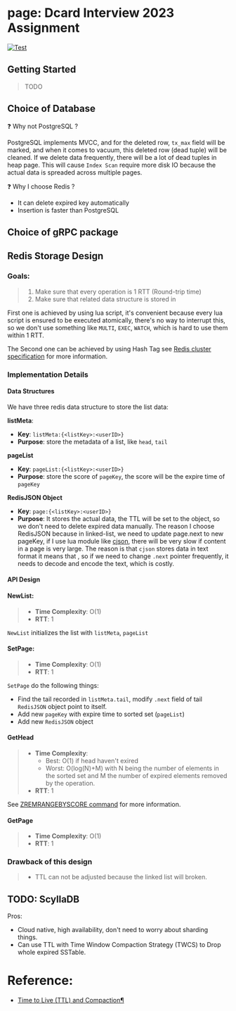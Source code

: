 # page: Dcard Interview 2023 Assignment

[![Test](https://github.com/unknowntpo/page/actions/workflows/main.yml/badge.svg?event=push)](https://github.com/unknowntpo/page/actions/workflows/main.yml)

## Getting Started

> TODO

## Choice of Database

:question: Why not PostgreSQL ?

PostgreSQL implements MVCC, and for the deleted row, `tx_max` field will be marked, and when it comes to vacuum, this deleted row (dead tuple) will be cleaned. If we delete data frequently, there will be a lot of dead tuples in heap page.
This will cause `Index Scan` require more disk IO because the actual data is spreaded across multiple pages.

:question: Why I choose Redis ?

- It can delete expired key automatically
- Insertion is faster than PostgreSQL

## Choice of gRPC package

## Redis Storage Design

### Goals:
> 1. Make sure that every operation is 1 RTT (Round-trip time)
> 2. Make sure that related data structure is stored in

First one is achieved by using lua script, it's convenient because every lua script is ensured to be executed atomically, there's no way to interrupt this, so we don't use something like `MULTI`, `EXEC`, `WATCH`, which is hard to use them within 1 RTT.

The Second one can be achieved by using Hash Tag 
see [Redis cluster specification](https://redis.io/docs/reference/cluster-spec/) for more information.

### Implementation Details
#### Data Structures

We have three redis data structure to store the list data:

**listMeta**:
- **Key**: `listMeta:{<listKey>:<userID>}`
- **Purpose**: store the metadata of a list, like `head`, `tail`

**pageList**
  - **Key**: `pageList:{<listKey>:<userID>}`
  - **Purpose**: store the score of `pageKey`, the score will be the expire time of `pageKey`

**RedisJSON Object**
  - **Key**: `page:{<listKey>:<userID>}`
  - **Purpose**: It stores the actual data, the TTL will be set to the object, so we don't need to delete expired data manually. 
The reason I choose RedisJSON because in linked-list, we need to update page.next to new pageKey,
if I use lua module like [cjson](https://github.com/mpx/lua-cjson), there will be very slow if content in a page is very large.
The reason is that `cjson` stores data in text format it means that , so if we need to change `.next` pointer frequently, it needs to decode and encode the text, which is costly.

#### API Design

#### NewList:

> - **Time Complexity**: O(1)
> - **RTT**: 1


`NewList` initializes the list with `listMeta`, `pageList`

#### SetPage:

> - **Time Complexity**: O(1)
> - **RTT**: 1

`SetPage` do the following things:
- Find the tail recorded in `listMeta.tail`, modify `.next` field of tail `RedisJSON` object point to itself.
- Add new `pageKey` with expire time to sorted set (`pageList`)
- Add new `RedisJSON` object

#### GetHead

> - **Time Complexity**:
>   - Best: O(1) if head haven't exired
>   - Worst: O(log(N)+M) with N being the number of elements in the sorted set and M the number of expired elements removed by the operation.
> - **RTT**: 1


  See [ZREMRANGEBYSCORE command](https://redis.io/commands/zremrangebyscore/) for more information.

#### GetPage

> - **Time Complexity**: O(1)
> - **RTT**: 1

### Drawback of this design
> - TTL can not be adjusted because the linked list will broken.

## TODO: ScyllaDB

Pros:
- Cloud native, high availability, don't need to worry about sharding things.
- Can use TTL with Time Window Compaction Strategy (TWCS) to Drop whole expired SSTable.

# Reference:
- [Time to Live (TTL) and Compaction¶](https://docs.scylladb.com/stable/kb/ttl-facts.html)

